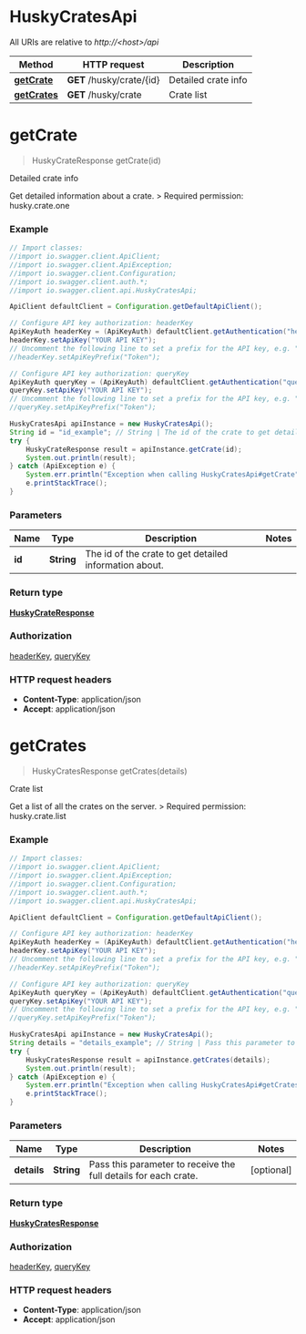 # HuskyCratesApi

All URIs are relative to *http://&lt;host&gt;/api*

Method | HTTP request | Description
------------- | ------------- | -------------
[**getCrate**](HuskyCratesApi.md#getCrate) | **GET** /husky/crate/{id} | Detailed crate info
[**getCrates**](HuskyCratesApi.md#getCrates) | **GET** /husky/crate | Crate list


<a name="getCrate"></a>
# **getCrate**
> HuskyCrateResponse getCrate(id)

Detailed crate info

Get detailed information about a crate.  &gt; Required permission: husky.crate.one 

### Example
```java
// Import classes:
//import io.swagger.client.ApiClient;
//import io.swagger.client.ApiException;
//import io.swagger.client.Configuration;
//import io.swagger.client.auth.*;
//import io.swagger.client.api.HuskyCratesApi;

ApiClient defaultClient = Configuration.getDefaultApiClient();

// Configure API key authorization: headerKey
ApiKeyAuth headerKey = (ApiKeyAuth) defaultClient.getAuthentication("headerKey");
headerKey.setApiKey("YOUR API KEY");
// Uncomment the following line to set a prefix for the API key, e.g. "Token" (defaults to null)
//headerKey.setApiKeyPrefix("Token");

// Configure API key authorization: queryKey
ApiKeyAuth queryKey = (ApiKeyAuth) defaultClient.getAuthentication("queryKey");
queryKey.setApiKey("YOUR API KEY");
// Uncomment the following line to set a prefix for the API key, e.g. "Token" (defaults to null)
//queryKey.setApiKeyPrefix("Token");

HuskyCratesApi apiInstance = new HuskyCratesApi();
String id = "id_example"; // String | The id of the crate to get detailed information about.
try {
    HuskyCrateResponse result = apiInstance.getCrate(id);
    System.out.println(result);
} catch (ApiException e) {
    System.err.println("Exception when calling HuskyCratesApi#getCrate");
    e.printStackTrace();
}
```

### Parameters

Name | Type | Description  | Notes
------------- | ------------- | ------------- | -------------
 **id** | **String**| The id of the crate to get detailed information about. |

### Return type

[**HuskyCrateResponse**](HuskyCrateResponse.md)

### Authorization

[headerKey](../README.md#headerKey), [queryKey](../README.md#queryKey)

### HTTP request headers

 - **Content-Type**: application/json
 - **Accept**: application/json

<a name="getCrates"></a>
# **getCrates**
> HuskyCratesResponse getCrates(details)

Crate list

Get a list of all the crates on the server.  &gt; Required permission: husky.crate.list 

### Example
```java
// Import classes:
//import io.swagger.client.ApiClient;
//import io.swagger.client.ApiException;
//import io.swagger.client.Configuration;
//import io.swagger.client.auth.*;
//import io.swagger.client.api.HuskyCratesApi;

ApiClient defaultClient = Configuration.getDefaultApiClient();

// Configure API key authorization: headerKey
ApiKeyAuth headerKey = (ApiKeyAuth) defaultClient.getAuthentication("headerKey");
headerKey.setApiKey("YOUR API KEY");
// Uncomment the following line to set a prefix for the API key, e.g. "Token" (defaults to null)
//headerKey.setApiKeyPrefix("Token");

// Configure API key authorization: queryKey
ApiKeyAuth queryKey = (ApiKeyAuth) defaultClient.getAuthentication("queryKey");
queryKey.setApiKey("YOUR API KEY");
// Uncomment the following line to set a prefix for the API key, e.g. "Token" (defaults to null)
//queryKey.setApiKeyPrefix("Token");

HuskyCratesApi apiInstance = new HuskyCratesApi();
String details = "details_example"; // String | Pass this parameter to receive the full details for each crate.
try {
    HuskyCratesResponse result = apiInstance.getCrates(details);
    System.out.println(result);
} catch (ApiException e) {
    System.err.println("Exception when calling HuskyCratesApi#getCrates");
    e.printStackTrace();
}
```

### Parameters

Name | Type | Description  | Notes
------------- | ------------- | ------------- | -------------
 **details** | **String**| Pass this parameter to receive the full details for each crate. | [optional]

### Return type

[**HuskyCratesResponse**](HuskyCratesResponse.md)

### Authorization

[headerKey](../README.md#headerKey), [queryKey](../README.md#queryKey)

### HTTP request headers

 - **Content-Type**: application/json
 - **Accept**: application/json

